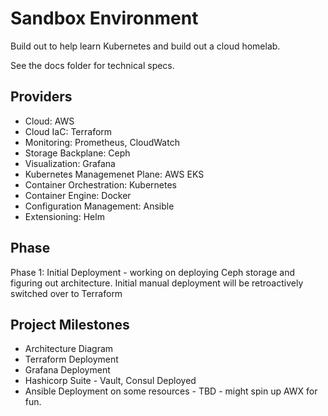 # Sandbox Environment

Build out to help learn Kubernetes and build out a cloud homelab.

See the docs folder for technical specs.

## Providers
* Cloud: AWS 
* Cloud IaC: Terraform
* Monitoring: Prometheus, CloudWatch
* Storage Backplane: Ceph
* Visualization: Grafana
* Kubernetes Managemenet Plane: AWS EKS
* Container Orchestration: Kubernetes
* Container Engine: Docker
* Configuration Management: Ansible
* Extensioning: Helm


## Phase
Phase 1: Initial Deployment - working on deploying Ceph storage and figuring out architecture. Initial manual deployment will be retroactively switched over to Terraform

## Project Milestones
* Architecture Diagram
* Terraform Deployment
* Grafana Deployment
* Hashicorp Suite - Vault, Consul Deployed
* Ansible Deployment on some resources - TBD - might spin up AWX for fun.

